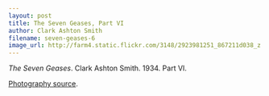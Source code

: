```yaml
---
layout: post
title: The Seven Geases, Part VI
author: Clark Ashton Smith
filename: seven-geases-6
image_url: http://farm4.static.flickr.com/3148/2923981251_867211d038_z.jpg
---
```


_The Seven Geases_.  Clark Ashton Smith.  1934.  Part VI.

[Photography source](http://www.flickr.com/photos/sonicsquirtgun/2923981251/).